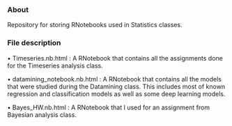 ### About

Repository for storing RNotebooks used in Statistics classes.  

### File description

• Timeseries.nb.html :  A RNotebook that contains all the assignments done for the Timeseries analysis class.

• datamining_notebook.nb.html :  A RNotebook that contains all the models that were studied during the Datamining class. This includes most of known regression and classification models as well as some deep learning models. 

• Bayes_HW.nb.html :  A RNotebook that I used for an assignment from Bayesian analysis class.
